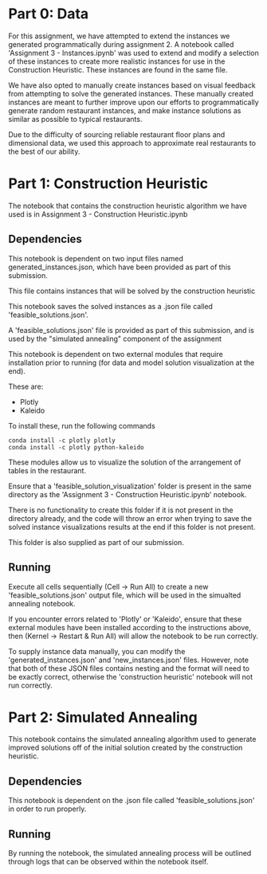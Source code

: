 # Part 0: Data 
For this assignment, we have attempted to extend the instances we generated programmatically during assignment 2. A notebook called 'Assignment 3 - Instances.ipynb' was used to extend and modify a selection of these instances to create more realistic instances for use in the Construction Heuristic. These instances are found in the same file.

We have also opted to manually create instances based on visual feedback from attempting to solve the generated instances. These manually created instances are meant to further improve upon our efforts to programmatically generate random restaurant instances, and make instance solutions as similar as possible to typical restaurants. 

Due to the difficulty of sourcing reliable restaurant floor plans and dimensional data, we used this approach to approximate real restaurants to the best of our ability.

# Part 1: Construction Heuristic
The notebook that contains the construction heuristic algorithm we have used is in Assignment 3 - Construction Heuristic.ipynb

## Dependencies
This notebook is dependent on two input files named generated_instances.json, which have been provided as part of this submission.

This file contains instances that will be solved by the construction heuristic

This notebook saves the solved instances as a .json file called 'feasible_solutions.json'. 

A 'feasible_solutions.json' file is provided as part of this submission, and is used by the "simulated annealing" component of the assignment

This notebook is dependent on two external modules that require installation prior to running (for data and model solution visualization at the end).

These are: 
- Plotly
- Kaleido

To install these, run the following commands
```
conda install -c plotly plotly
conda install -c plotly python-kaleido
```
These modules allow us to visualize the solution of the arrangement of tables in the restaurant. 

Ensure that a 'feasible_solution_visualization' folder is present in the same directory as the 'Assignment 3 - Construction Heuristic.ipynb' notebook. 

There is no functionality to create this folder if it is not present in the directory already, and the code will throw an error when trying to save the solved instance visualizations results at the end if this folder is not present. 

This folder is also supplied as part of our submission.

## Running
Execute all cells sequentially (Cell -> Run All) to create a new 'feasible_solutions.json' output file, which will be used in the simualted annealing notebook. 

If you encounter errors related to 'Plotly' or 'Kaleido', ensure that these external modules have been installed according to the instructions above, then (Kernel -> Restart & Run All) will allow the notebook to be run correctly. 

To supply instance data manually, you can modify the 'generated_instances.json' and 'new_instances.json' files. However, note that both of these JSON files contains nesting and the format will need to be exactly correct, otherwise the 'construction heuristic' notebook will not run correctly.


# Part 2: Simulated Annealing
This notebook contains the simulated annealing algorithm used to generate improved solutions off of the initial solution created by the construction heuristic.

## Dependencies
This notebook is dependent on the .json file called 'feasible_solutions.json' in order to run properly.

## Running
By running the notebook, the simulated annealing process will be outlined through logs that can be observed within the notebook itself.